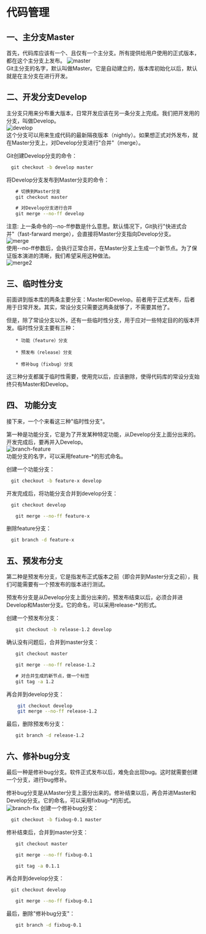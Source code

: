 # 代码管理

## 一、主分支Master

首先，代码库应该有一个、且仅有一个主分支。所有提供给用户使用的正式版本，都在这个主分支上发布。 
![master](./assets/master.png)  
Git主分支的名字，默认叫做Master。它是自动建立的，版本库初始化以后，默认就是在主分支在进行开发。


## 二、开发分支Develop

主分支只用来分布重大版本，日常开发应该在另一条分支上完成。我们把开发用的分支，叫做Develop。  
![develop](./assets/develop.png)  
这个分支可以用来生成代码的最新隔夜版本（nightly）。如果想正式对外发布，就在Master分支上，对Develop分支进行"合并"（merge）。

Git创建Develop分支的命令：
```bash
　git checkout -b develop master
```
将Develop分支发布到Master分支的命令：
```bash
　　# 切换到Master分支
　　git checkout master

　　# 对Develop分支进行合并
　　git merge --no-ff develop
```

注意: 上一条命令的--no-ff参数是什么意思。默认情况下，Git执行"快进式合并"（fast-farward merge），会直接将Master分支指向Develop分支。  
![merge](./assets/merge.png)    
使用--no-ff参数后，会执行正常合并，在Master分支上生成一个新节点。为了保证版本演进的清晰，我们希望采用这种做法。  
![merge2](./assets/merge2.png)    

## 三、临时性分支 
前面讲到版本库的两条主要分支：Master和Develop。前者用于正式发布，后者用于日常开发。其实，常设分支只需要这两条就够了，不需要其他了。

但是，除了常设分支以外，还有一些临时性分支，用于应对一些特定目的的版本开发。临时性分支主要有三种：  
```
　　* 功能（feature）分支

　　* 预发布（release）分支

　　* 修补bug（fixbug）分支
```
这三种分支都属于临时性需要，使用完以后，应该删除，使得代码库的常设分支始终只有Master和Develop。  

## 四、 功能分支
接下来，一个个来看这三种"临时性分支"。

第一种是功能分支，它是为了开发某种特定功能，从Develop分支上面分出来的。开发完成后，要再并入Develop。  
![branch-feature](./assets/branch-feature.png)    
功能分支的名字，可以采用feature-*的形式命名。

创建一个功能分支：
```bash
　git checkout -b feature-x develop
```
开发完成后，将功能分支合并到develop分支：
```bash
　git checkout develop

　　git merge --no-ff feature-x
```
删除feature分支：
```bash
　git branch -d feature-x
```
## 五、预发布分支
第二种是预发布分支，它是指发布正式版本之前（即合并到Master分支之前），我们可能需要有一个预发布的版本进行测试。

预发布分支是从Develop分支上面分出来的，预发布结束以后，必须合并进Develop和Master分支。它的命名，可以采用release-*的形式。

创建一个预发布分支：
```bash
　　git checkout -b release-1.2 develop
```
确认没有问题后，合并到master分支：
```bash
　　git checkout master

　　git merge --no-ff release-1.2

　　# 对合并生成的新节点，做一个标签
　　git tag -a 1.2
```
再合并到develop分支：
```bash
    git checkout develop
    git merge --no-ff release-1.2
```
最后，删除预发布分支：
```bash
　　git branch -d release-1.2
```
## 六、修补bug分支
最后一种是修补bug分支。软件正式发布以后，难免会出现bug。这时就需要创建一个分支，进行bug修补。

修补bug分支是从Master分支上面分出来的。修补结束以后，再合并进Master和Develop分支。它的命名，可以采用fixbug-*的形式。  
![branch-fix](./assets/branch-fix.png)
创建一个修补bug分支：
```bash
　git checkout -b fixbug-0.1 master
```
修补结束后，合并到master分支：
```bash
　　git checkout master

　　git merge --no-ff fixbug-0.1

　　git tag -a 0.1.1
```
再合并到develop分支：
```bash
　git checkout develop

　　git merge --no-ff fixbug-0.1
```
最后，删除"修补bug分支"：
```bash
　　git branch -d fixbug-0.1
```